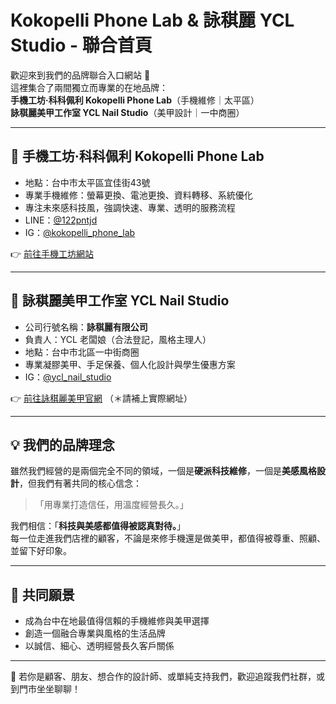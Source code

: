 # Kokopelli Phone Lab & 詠稘麗 YCL Studio - 聯合首頁

歡迎來到我們的品牌聯合入口網站 👋  
這裡集合了兩間獨立而專業的在地品牌：  
**手機工坊·科科佩利 Kokopelli Phone Lab**（手機維修｜太平區）  
**詠稘麗美甲工作室 YCL Nail Studio**（美甲設計｜一中商圈）

---

## 📱 手機工坊·科科佩利 Kokopelli Phone Lab

- 地點：台中市太平區宜佳街43號  
- 專業手機維修：螢幕更換、電池更換、資料轉移、系統優化  
- 專注未來感科技風，強調快速、專業、透明的服務流程  
- LINE：[@122pntjd](https://line.me/R/ti/p/@122pntjd)  
- IG：[@kokopelli_phone_lab](https://www.instagram.com/kokopelli_phone_lab)

👉 [前往手機工坊網站](https://una1103.github.io/kokopelli_phone_lab/)

---

## 💅 詠稘麗美甲工作室 YCL Nail Studio

- 公司行號名稱：**詠稘麗有限公司**  
- 負責人：YCL 老闆娘（合法登記，風格主理人）  
- 地點：台中市北區一中街商圈  
- 專業凝膠美甲、手足保養、個人化設計與學生優惠方案  
- IG：[@ycl_nail_studio](https://www.instagram.com/ycl_nail_studio)  

👉 [前往詠稘麗美甲官網](https://example.com/ycl-nail-studio) （＊請補上實際網址）

---

## 💡 我們的品牌理念

雖然我們經營的是兩個完全不同的領域，一個是**硬派科技維修**，一個是**美感風格設計**，但我們有著共同的核心信念：

> 「用專業打造信任，用溫度經營長久。」

我們相信：「**科技與美感都值得被認真對待。**」  
每一位走進我們店裡的顧客，不論是來修手機還是做美甲，都值得被尊重、照顧、並留下好印象。

---

## 🧭 共同願景

- 成為台中在地最值得信賴的手機維修與美甲選擇
- 創造一個融合專業與風格的生活品牌
- 以誠信、細心、透明經營長久客戶關係

---

📌 若你是顧客、朋友、想合作的設計師、或單純支持我們，歡迎追蹤我們社群，或到門市坐坐聊聊！
